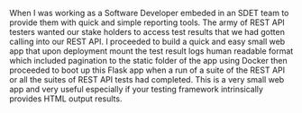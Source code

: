 When I was working as a Software Developer embeded in an SDET team to provide them with quick and simple reporting tools. The army of REST API testers wanted our stake holders to access test results that we had gotten calling into our REST API. I proceeded to build a quick and easy small web app that upon deployment mount the test result logs human readable format which included pagination to the static folder of the app using Docker then proceeded to boot up this Flask app when a run of a suite of the REST API or all the suites of REST API tests had completed.  This is a very small web app and very useful especially if your testing framework intrinsically provides HTML output results.  
